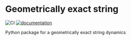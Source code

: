# Geometrically exact string

![CI](https://github.com/SchubertMatthias/GeometricallyExactString/workflows/CI/badge.svg)
[![documentation](https://img.shields.io/badge/docs-passing-<COLOR>.svg)](https://thread-3-2.github.io/GeometricallyExactString/)

Python package for a geometrically exact string dynamics
